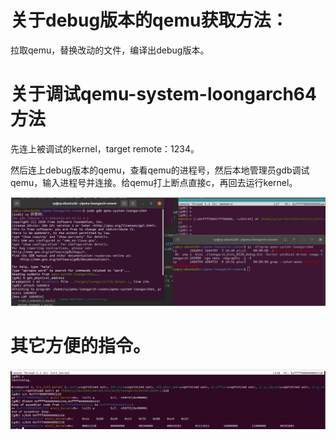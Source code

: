 # 关于debug版本的qemu获取方法：

拉取qemu，替换改动的文件，编译出debug版本。



# 关于调试qemu-system-loongarch64方法

先连上被调试的kernel，target remote：1234。

然后连上debug版本的qemu，查看qemu的进程号，然后本地管理员gdb调试qemu，输入进程号并连接。给qemu打上断点直接c，再回去运行kernel。

![image-20220524165440518](images/TODO-qemu-debug.assets/image-20220524165440518.png)



# 其它方便的指令。

![image-20220524175513168](images/TODO-qemu-debug.assets/image-20220524175513168.png)

